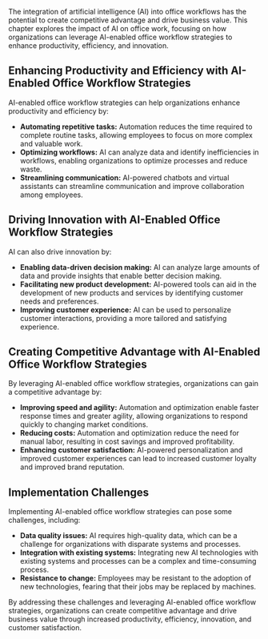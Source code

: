 

The integration of artificial intelligence (AI) into office workflows has the potential to create competitive advantage and drive business value. This chapter explores the impact of AI on office work, focusing on how organizations can leverage AI-enabled office workflow strategies to enhance productivity, efficiency, and innovation.

Enhancing Productivity and Efficiency with AI-Enabled Office Workflow Strategies
--------------------------------------------------------------------------------

AI-enabled office workflow strategies can help organizations enhance productivity and efficiency by:

* **Automating repetitive tasks:** Automation reduces the time required to complete routine tasks, allowing employees to focus on more complex and valuable work.
* **Optimizing workflows:** AI can analyze data and identify inefficiencies in workflows, enabling organizations to optimize processes and reduce waste.
* **Streamlining communication:** AI-powered chatbots and virtual assistants can streamline communication and improve collaboration among employees.

Driving Innovation with AI-Enabled Office Workflow Strategies
-------------------------------------------------------------

AI can also drive innovation by:

* **Enabling data-driven decision making:** AI can analyze large amounts of data and provide insights that enable better decision making.
* **Facilitating new product development:** AI-powered tools can aid in the development of new products and services by identifying customer needs and preferences.
* **Improving customer experience:** AI can be used to personalize customer interactions, providing a more tailored and satisfying experience.

Creating Competitive Advantage with AI-Enabled Office Workflow Strategies
-------------------------------------------------------------------------

By leveraging AI-enabled office workflow strategies, organizations can gain a competitive advantage by:

* **Improving speed and agility:** Automation and optimization enable faster response times and greater agility, allowing organizations to respond quickly to changing market conditions.
* **Reducing costs:** Automation and optimization reduce the need for manual labor, resulting in cost savings and improved profitability.
* **Enhancing customer satisfaction:** AI-powered personalization and improved customer experiences can lead to increased customer loyalty and improved brand reputation.

Implementation Challenges
-------------------------

Implementing AI-enabled office workflow strategies can pose some challenges, including:

* **Data quality issues:** AI requires high-quality data, which can be a challenge for organizations with disparate systems and processes.
* **Integration with existing systems:** Integrating new AI technologies with existing systems and processes can be a complex and time-consuming process.
* **Resistance to change:** Employees may be resistant to the adoption of new technologies, fearing that their jobs may be replaced by machines.

By addressing these challenges and leveraging AI-enabled office workflow strategies, organizations can create competitive advantage and drive business value through increased productivity, efficiency, innovation, and customer satisfaction.
